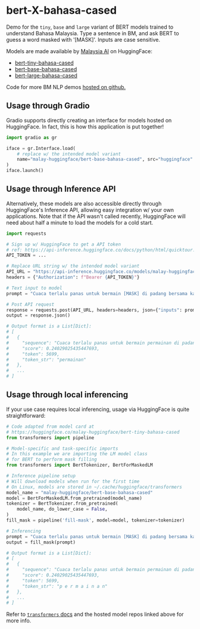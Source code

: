 # bert-X-bahasa-cased 

<!-- 
Prerender until https://github.com/gradio-app/gradio/pull/277 is merged. Use `markdown2 -x fenced-code-blocks bert-readme.md > bert-readme-rendered.html`
-->

Demo for the `tiny`, `base` and `large` variant of BERT models trained to understand Bahasa Malaysia. Type a sentence in BM, and ask BERT to guess a word masked with '[MASK]'. Inputs are case sensitive. 

Models are made available by [Malaysia AI](https://github.com/malaysia-ai/) on HuggingFace:

+ [bert-tiny-bahasa-cased](https://huggingface.co/malay-huggingface/bert-tiny-bahasa-cased)
+ [bert-base-bahasa-cased](https://huggingface.co/malay-huggingface/bert-base-bahasa-cased)
+ [bert-large-bahasa-cased](https://huggingface.co/malay-huggingface/bert-large-bahasa-cased)

Code for more BM NLP demos [hosted on github.](https://github.com/tnwei/bahasa-malaysia-nlp-demos)

## Usage through Gradio

Gradio supports directly creating an interface for models hosted on HuggingFace. In fact, this is how this application is put together!

``` python
import gradio as gr

iface = gr.Interface.load(
    # replace w/ the intended model variant
    name="malay-huggingface/bert-base-bahasa-cased", src="huggingface"
)
iface.launch()
```

## Usage through Inference API

Alternatively, these models are also accessible directly through HuggingFace's Inference API, allowing easy integration w/ your own applications. Note that if the API wasn't called recently, HuggingFace will need about half a minute to load the models for a cold start.

``` python
import requests

# Sign up w/ HuggingFace to get a API token
# ref: https://api-inference.huggingface.co/docs/python/html/quicktour.html
API_TOKEN = ... 

# Replace URL string w/ the intended model variant
API_URL = "https://api-inference.huggingface.co/models/malay-huggingface/bert-base-bahasa-cased"
headers = {"Authorization": f"Bearer {API_TOKEN}"}

# Text input to model
prompt = "Cuaca terlalu panas untuk bermain [MASK] di padang bersama kawan-kawan."

# Post API request
response = requests.post(API_URL, headers=headers, json={"inputs": prompt})
output = response.json()

# Output format is a List[Dict]:
# [
#   {
#     "sequence": "Cuaca terlalu panas untuk bermain permainan di padang bersama kawan - kawan.",
#     "score": 0.24029025435447693,
#     "token": 5699,
#     "token_str": "permainan"
#   },
#   ...
# ]

```

## Usage through local inferencing

If your use case requires local inferencing, usage via HuggingFace is quite straightforward:

``` python
# Code adapted from model card at
# https://huggingface.co/malay-huggingface/bert-tiny-bahasa-cased
from transformers import pipeline

# Model-specific and task-specific imports
# In this example we are importing the LM model class
# for BERT to perform mask filling
from transformers import BertTokenizer, BertForMaskedLM  

# Inference pipeline setup
# Will download models when run for the first time
# On Linux, models are stored in ~/.cache/huggingface/transformers
model_name = "malay-huggingface/bert-base-bahasa-cased"
model = BertForMaskedLM.from_pretrained(model_name)
tokenizer = BertTokenizer.from_pretrained(
    model_name, do_lower_case = False,
)
fill_mask = pipeline('fill-mask', model=model, tokenizer=tokenizer)

# Inferencing
prompt = "Cuaca terlalu panas untuk bermain [MASK] di padang bersama kawan-kawan."
output = fill_mask(prompt)

# Output format is a List[Dict]:
# [
#   {
#     "sequence": "Cuaca terlalu panas untuk bermain permainan di padang bersama kawan - kawan.",
#     "score": 0.24029025435447693,
#     "token": 5699,
#     "token_str": "p e r m a i n a n"
#   },
#   ...
# ]

```
Refer to [`transformers` docs](https://huggingface.co/transformers/) and the hosted model repos linked above for more info.